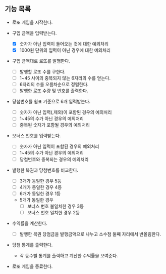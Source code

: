 ## 기능 목록

- 로또 게임을 시작한다.

- 구입 금액을 입력받는다.
  + [x] 숫자가 아닌 입력이 들어오는 것에 대한 예외처리
  + [x] 1000원 단위의 입력이 아닌 경우에 대한 예외처리

- 구입 금액대로 로또를 발행한다.
  + [ ] 발행할 로또 수를 구한다.
  + [ ] 1~45 사이의 중복되지 않는 6자리의 수를 얻는다.
  + [ ] 6자리의 수를 오름차순으로 정렬한다.
  + [ ] 발행한 로또 수량 및 번호를 출력한다.

- 당첨번호를 쉼표 기준으로 6개 입력받는다.
  + [ ] 숫자가 아닌 입력(,제외)이 포함된 경우의 예외처리
  + [ ] 1~45의 수가 아닌 경우의 예외처리
  + [ ] 중복된 숫자가 포함될 경우의 예외처리

- 보너스 번호를 입력받는다.
  + [ ] 숫자가 아닌 입력이 포함된 경우의 예외처리
  + [ ] 1~45의 수가 아닌 경우의 예외처리
  + [ ] 당첨번호와 중복되는 경우의 예외처리

- 발행한 복권과 당첨번호를 비교한다.
  + [ ] 3개가 동일한 경우 5등
  + [ ] 4개가 동일한 경우 4등
  + [ ] 6개가 동일한 경우 1등

  + 5개가 동일한 경우
    + [ ] 보너스 번호 불일치한 경우 3등
    + [ ] 보너스 번호 일치한 경우 2등

- 수익률을 계산한다.
  + [ ] 발행한 복권 당첨금을 발행금액으로 나누고 소수점 둘째 자리에서 반올림한다.

- 당첨 통계를 출력한다.
  + 각 등수별 통계를 출력하고 계산한 수익률을 보여준다.

- 로또 게임을 종료한다.
